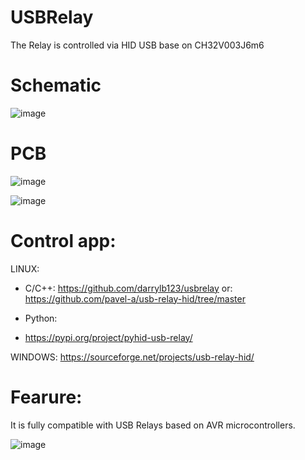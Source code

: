 # USBRelay

The Relay is controlled via HID USB base on CH32V003J6m6


# Schematic

![image](https://github.com/user-attachments/assets/e3cd0149-fd0b-4185-addf-62eb12424246)

# PCB

![image](https://github.com/user-attachments/assets/1d9ae6a8-1d80-434d-8e30-deff644ad73a)


![image](https://github.com/user-attachments/assets/629b5a90-c812-46fe-a0e8-d02d43d6648a)

# Control app:
LINUX:
- C/C++:
https://github.com/darrylb123/usbrelay
or:
https://github.com/pavel-a/usb-relay-hid/tree/master

- Python:
- https://pypi.org/project/pyhid-usb-relay/

WINDOWS:
https://sourceforge.net/projects/usb-relay-hid/

# Fearure:

It is fully compatible with USB Relays based on AVR microcontrollers.

![image](https://github.com/user-attachments/assets/24f24785-9c8d-4bb3-bd68-5d1e0b38ac9b)
